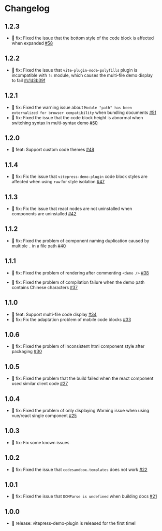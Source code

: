 # Changelog

## 1.2.3

- 🐛 fix: Fixed the issue that the bottom style of the code block is affected when expanded [#58](https://github.com/zh-lx/vitepress-demo-plugin/pull/58)

## 1.2.2

- 🐛 fix: Fixed the issue that `vite-plugin-node-polyfills` plugin is incompatible with `fs` module, which causes the multi-file demo display to fail [#c1d3b39f](https://github.com/zh-lx/vitepress-demo-plugin/commit/c1d3b39f0e517a7680f472585259614a512cd942)

## 1.2.1

- 🐛 fix: Fixed the warning issue about `Module "path" has been externalized for browser compatibility` when bundling documents [#51](https://github.com/zh-lx/vitepress-demo-plugin/pull/51)
- 🐛 fix: Fixed the issue that the code block height is abnormal when switching syntax in multi-syntax demo [#50](https://github.com/zh-lx/vitepress-demo-plugin/pull/50)

## 1.2.0

- 🎉 feat: Support custom code themes [#48](https://github.com/zh-lx/vitepress-demo-plugin/pull/48)

## 1.1.4

- 🐛 fix: Fix the issue that `vitepress-demo-plugin` code block styles are affected when using `raw` for style isolation [#47](https://github.com/zh-lx/vitepress-demo-plugin/pull/47)

## 1.1.3

- 🐛 fix: Fix the issue that react nodes are not uninstalled when components are uninstalled [#42](https://github.com/zh-lx/vitepress-demo-plugin/pull/42)

## 1.1.2

- 🐛 fix: Fixed the problem of component naming duplication caused by multiple `.` in a file path [#40](https://github.com/zh-lx/vitepress-demo-plugin/pull/40)

## 1.1.1

- 🐛 fix: Fixed the problem of rendering after commenting `<demo />` [#38](https://github.com/zh-lx/vitepress-demo-plugin/pull/38)

- 🐛 fix: Fixed the problem of compilation failure when the demo path contains Chinese characters [#37](https://github.com/zh-lx/vitepress-demo-plugin/pull/37)

## 1.1.0

- 🎉 feat: Support multi-file code display [#34](https://github.com/zh-lx/vitepress-demo-plugin/pull/34)
- 🐛 fix: Fix the adaptation problem of mobile code blocks [#33](https://github.com/zh-lx/vitepress-demo-plugin/pull/33)

## 1.0.6

- 🐛 fix: Fixed the problem of inconsistent html component style after packaging [#30](https://github.com/zh-lx/vitepress-demo-plugin/pull/30)

## 1.0.5

- 🐛 fix: Fixed the problem that the build failed when the react component used similar client code [#27](https://github.com/zh-lx/vitepress-demo-plugin/pull/27)

## 1.0.4

- 🐛 fix: Fixed the problem of only displaying Warning issue when using vue/react single component [#25](https://github.com/zh-lx/vitepress-demo-plugin/pull/25)

## 1.0.3

- 🐛 fix: Fix some known issues

## 1.0.2

- 🐛 fix: Fixed the issue that `codesandbox.templates` does not work [#22](https://github.com/zh-lx/vitepress-demo-plugin/pull/22)

## 1.0.1

- 🐛 fix: Fixed the issue that `DOMParse is undefined` when building docs [#21](https://github.com/zh-lx/vitepress-demo-plugin/pull/21)

## 1.0.0

- 🎉 release: vitepress-demo-plugin is released for the first time!